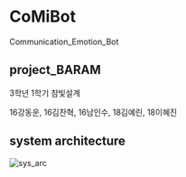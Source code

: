 # CoMiBot
Communication_Emotion_Bot


## project_BARAM

3학년 1학기 참빛설계

16강동운, 16김찬혁, 16남인수, 18김예린, 18이혜진


## system architecture

![sys_arc](https://user-images.githubusercontent.com/52673977/73717132-40538480-475c-11ea-8513-fb641a1aa128.png)
